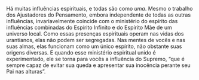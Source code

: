 Há muitas influências espirituais, e todas são como *uma*. Mesmo o trabalho dos Ajustadores do Pensamento, embora independente de todas as outras influências, invariavelmente coincide com o ministério do espírito das influências combinadas do Espírito Infinito e do Espírito Mãe de um universo local. Como essas presenças espirituais operam nas vidas dos urantianos, elas não podem ser segregadas. Nas mentes de vocês e nas suas almas, elas funcionam como um único espírito, não obstante suas origens diversas. E quando  esse ministério espiritual unido é experimentado, ele se torna para vocês a influência do Supremo, “que é sempre capaz de evitar sua queda e apresentar sua inocência perante seu Pai nas alturas”.